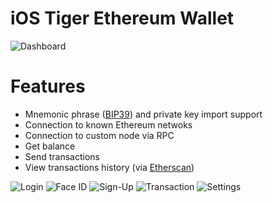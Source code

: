 # iOS Tiger Ethereum Wallet
![Dashboard](https://github.com/tigerdevpool/ios-wallet/blob/master/screenshots/Dashboard.PNG)

# Features
  - Mnemonic phrase ([BIP39](https://iancoleman.io/bip39/)) and private key import support
  - Connection to known Ethereum netwoks
  - Connection to custom node via RPC
  - Get balance
  - Send transactions
  - View transactions history (via [Etherscan](https://etherscan.io))

![Login](https://github.com/tigerdevpool/ios-wallet/blob/master/screenshots/Login.PNG)
![Face ID](https://github.com/tigerdevpool/ios-wallet/blob/master/screenshots/FaceId.PNG)
![Sign-Up](https://github.com/tigerdevpool/ios-wallet/blob/master/screenshots/SignUp.PNG)
![Transaction](https://github.com/tigerdevpool/ios-wallet/blob/master/screenshots/Transaction.PNG)
![Settings](https://github.com/tigerdevpool/ios-wallet/blob/master/screenshots/Settings.PNG)
